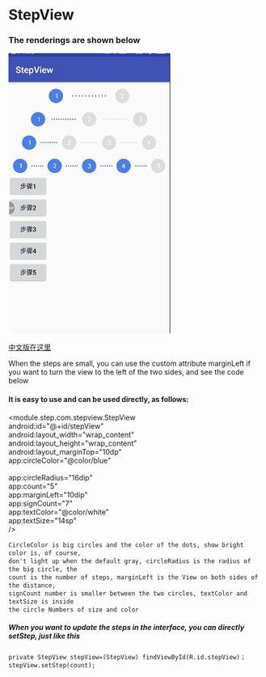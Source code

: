 
StepView
==========

### The renderings are shown below
![image](https://github.com/sol-liang/StepView/blob/master/20180316_111517.gif)


[中文版在这里](https://github.com/sol-liang/StepView/blob/master/stepView.md)


When the steps are small, you can use the custom attribute marginLeft if you want to turn
the view to the left of the two sides, and see the code below

#### It is easy to use and can be used directly, as follows:
<module.step.com.stepview.StepView<br>
    android:id="@+id/stepView"<br> 
    android:layout_width="wrap_content" <br>
    android:layout_height="wrap_content"<br>
    android:layout_marginTop="10dp"<br>
    app:circleColor="@color/blue"<br>  
    app:circleRadius="16dip"<br> 
    app:count="5"<br>
    app:marginLeft="10dip"<br>
    app:signCount="7"<br>
    app:textColor="@color/white"<br>
    app:textSize="14sp"<br>
    />

    CircleColor is big circles and the color of the dots, show bright color is, of course,
    don't light up when the default gray, circleRadius is the radius of the big circle, the
    count is the number of steps, marginLeft is the View on both sides of the distance,
    signCount number is smaller between the two circles, textColor and textSize is inside
    the circle Numbers of size and color

##### When you want to update the steps in the interface, you can directly setStep, just like this

    private StepView stepView=(StepView) findViewById(R.id.stepView)；
    stepView.setStep(count);
